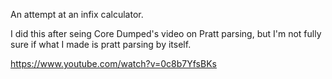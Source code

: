 An attempt at an infix calculator.

I did this after seing Core Dumped's video on Pratt parsing, but I'm not
fully sure if what I made is pratt parsing by itself.

https://www.youtube.com/watch?v=0c8b7YfsBKs
